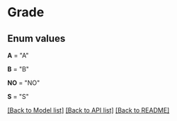 # Grade

## Enum values

**A** = "A"

**B** = "B"

**NO** = "NO"

**S** = "S"


[[Back to Model list]](../README.md#documentation-for-models) [[Back to API list]](../README.md#documentation-for-api-endpoints) [[Back to README]](../README.md)

